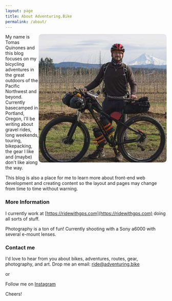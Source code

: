 ```yaml
---
layout: page
title: About Adventuring.Bike
permalink: /about/
---
```

<img src="/images/tomas-timberjack-400px.jpg" alt="Tomas with his Timberjack backpacking setup in front of Mt Hood" style="float: right; border-radius: 10px;" width="400" height="400">

My name is Tomas Quinones and this blog focuses on my bicycling adventures in the great outdoors of the Pacific Northwest and beyond. Currently basecamped in Portland, Oregon, I'll be writing about gravel rides, long weekends, touring, bikepacking, the gear I like and (maybe) don't like along the way.

This blog is also a place for me to learn more about front-end web development and creating content so the layout and pages may change from time to time without warning. 

### More Information
I currently work at [https://ridewithgps.com](https://ridewithgps.com) doing all sorts of stuff.

Photography is a ton of fun! Currently shooting with a Sony a6000 with several e-mount lenses. 

### Contact me

I'd love to hear from you about bikes, adventures, routes, gear, photography, and art. Drop me an email:
[ride@adventuring.bike](mailto:ride@adventuring.bike)

or

Follow me on [Instagram](https://www.instagram.com/adventuring.bike/)

Cheers!
